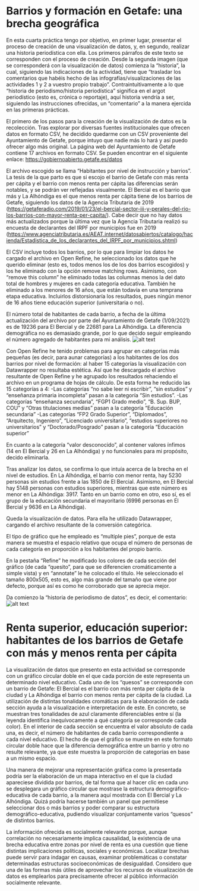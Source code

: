 # Barrios y formación en Getafe: una brecha geográfica

En esta cuarta práctica tengo por objetivo, en primer lugar, presentar el proceso de creación de una visualización de datos, y, en segundo, realizar una historia periodística con ella. Los primeros párrafos de este texto se corresponden con el proceso de creación. Desde la segunda imagen (que se corresponderá con la visualización de datos) comienza la “historia”, la cual, siguiendo las indicaciones de la actividad, tiene que “trasladar los comentarios que habéis hecho de las infografías/visualizaciones de las actividades 1 y 2 a vuestro propio trabajo”. Contraintuitivamente a lo que “historia de periodismo/historia periodística” significa en el argot periodístico (esto es, crónica o reportaje), aquí historia vendría a ser, siguiendo las instrucciones ofrecidas, un “comentario” a la manera ejercida en las primeras prácticas. 

El primero de los pasos para la creación de la visualización de datos es la recolección. Tras explorar por diversas fuentes institucionales que ofrecen datos en formato CSV, he decidido quedarme con un CSV proveniente del Ayuntamiento de Getafe, porque intuyo que nadie más lo hará y así puedo ofrecer algo más original. La página web del Ayuntamiento de Getafe contiene 17 archivos en formato CSV. Se pueden encontrar en el siguiente enlace: https://gobiernoabierto.getafe.es/datos


El archivo escogido se llama “Habitantes por nivel de instrucción y barrios”. La tesis de la que parto es que si escojo el barrio de Getafe con más renta per cápita y el barrio con menos renta per cápita las diferencias serán notables, y se podrán ver reflejadas visualmente. El Bercial es el barrio que más y La Alhóndiga es el que menos renta per cápita tiene de los barrios de Getafe, siguiendo los datos de la Agencia Tributaria de 2019 (https://getaferadio.com/2019/01/23/el-bercial-sector-iii-y-perales-del-rio-los-barrios-con-mayor-renta-per-capita/). Cabe decir que no hay datos más actualizados porque la última vez que la Agencia Tributaria realizó su encuesta de declarantes del IRPF por municipios fue en 2019 (https://www.agenciatributaria.es/AEAT.internet/datosabiertos/catalogo/hacienda/Estadistica_de_los_declarantes_del_IRPF_por_municipios.shtml) 

El CSV incluye todos los barrios, por lo que para limpiar los datos he cargado el archivo en Open Refine, he seleccionado los datos que he querido eliminar (esto es, todos menos los de los dos barrios escogidos) y los he eliminado con la opción remove matching rows. Asimismo, con “remove this column” he eliminado todas las columnas menos la del dato total de hombres y mujeres en cada categoría educativa. También he eliminado a los menores de 16 años, que están todavía en una temprana etapa educativa. Incluirlos distorsionaría los resultados, pues ningún menor de 16 años tiene educación superior (universitaria o no). 

El número total de habitantes de cada barrio, a fecha de la última actualización del archivo por parte del Ayuntamiento de Getafe (1/09/2021) es de 19236 para El Bercial y de 22681 para La Alhóndiga. La diferencia demográfica no es demasiado grande, por lo que decido seguir empleando el número agregado de habitantes para mi análisis. 
![alt text]( https://github.com/raul4198/Periodismo-de-datos-21-22-apuntes-y-ejercicios-/blob/main/imagenes/practica4imagen1.PNG)

Con Open Refine he tenido problemas para agrupar en categorías más pequeñas (es decir, para aunar categorías) a los habitantes de los dos barrios por nivel de formación: al haber 15 categorías la visualización con Datawrapper no resultaba estética. Así que he descargado el archivo resultante de Open Refine y he agrupado los resultados rehaciendo el archivo en un programa de hojas de cálculo. De esta forma he reducido las 15 categorías a 4:
-Las categorías “no sabe leer ni escribir”, “sin estudios” y “enseñanza primaria incompleta” pasan a la categoría “Sin estudios”. 
-Las categorías “enseñanza secundaria”, “FGP1 Grado medio”, “B. Sup. BUP, COU” y “Otras titulaciones medias” pasan a la categoría “Educación secundaria”
-Las categorías “FP2 Grado Superior”, “Diplomados”, “Arquitecto, Ingeniero”, “Licenciado universitario”, “estudios superiores no universitarios” y “Doctorado/Posgrado” pasan a la categoría “Educación superior”

En cuanto a la categoría “valor desconocido”, al contener valores ínfimos (14 en El Bercial y 26 en La Alhóndiga) y no funcionales para mi propósito, decido eliminarla.  

Tras analizar los datos, se confirma lo que intuía acerca de la brecha en el nivel de estudios. En La Alhóndiga, el barrio con menor renta, hay 5230 personas sin estudios frente a las 1850 de El Bercial. Asimismo, en El Bercial hay 5148 personas con estudios superiores, mientras que este número es menor en La Alhóndiga: 3917. Tanto en un barrio como en otro, eso sí, es el grupo de la educación secundaria el mayoritario (6996 personas en El Bercial y 9636 en La Alhóndiga).

Queda la visualización de datos. Para ella he utilizado Datawrapper, cargando el archivo resultante de la conversión categórica. 

El tipo de gráfico que he empleado es “multiple pies”, porque de esta manera se muestra el espacio relativo que ocupa el número de personas de cada categoría en proporción a los habitantes del propio barrio. 

En la pestaña “Refine” he modificado los colores de cada sección del gráfico (de cada “quesito”, para que se diferencien cromáticamente a simple vista) y en “annotate” le he colocado el título. He seleccionado el tamaño 800x505, esto es, algo más grande del tamaño que viene por defecto, porque así es como he corroborado que se aprecia mejor. 

Da comienzo la “historia de periodismo de datos”, es decir, el comentario:
![alt text](https://github.com/raul4198/Periodismo-de-datos-21-22-apuntes-y-ejercicios-/blob/main/imagenes/practica4imagen2.png)

# Renta superior, educación superior: habitantes de los barrios de Getafe con más y menos renta per cápita

La visualización de datos que presento en esta actividad se corresponde con un gráfico circular doble en el que cada porción de este representa un determinado nivel educativo. Cada uno de los “quesos” se corresponde con un barrio de Getafe: El Bercial es el barrio con más renta per cápita de la ciudad y La Alhóndiga el barrio con menos renta per cápita de la ciudad.
La utilización de distintas tonalidades cromáticas para la elaboración de cada sección ayuda a la visualización e interpretación de este. En concreto, se muestran tres tonalidades de azul claramente diferenciables entre sí (la leyenda identifica inequívocamente a qué categoría se corresponde cada color). En el interior de cada sección se encuentra el valor absoluto de cada una, es decir, el número de habitantes de cada barrio correspondiente a cada nivel educativo. El hecho de que el gráfico se muestre en este formato circular doble hace que la diferencia demográfica entre un barrio y otro no resulte relevante, ya que este muestra la proporción de categorías en base a un mismo espacio.

Una manera de mejorar una representación gráfica como la presentada podría ser la elaboración de un mapa interactivo en el que la ciudad apareciese dividida por barrios, de tal forma que al hacer clic en cada uno se desplegara un gráfico circular que mostrase la estructura demográfico-educativa de cada barrio, a la manera aquí mostrada con El Bercial y La Alhóndiga. Quizá podría hacerse también un panel que permitiese seleccionar dos o más barrios y poder comparar su estructura demográfico-educativa, pudiendo visualizar conjuntamente varios “quesos” de distintos barrios.

La información ofrecida es socialmente relevante porque, aunque correlación no necesariamente implica causalidad, la existencia de una brecha educativa entre zonas por nivel de renta es una cuestión que tiene distintas implicaciones políticas, sociales y económicas. Localizar brechas puede servir para indagar en causas, examinar problemáticas o constatar determinadas estructuras socioeconómicas de desigualdad. Considero que una de las formas más útiles de aprovechar los recursos de visualización de datos es emplearlos para precisamente ofrecer al público información socialmente relevante. 

